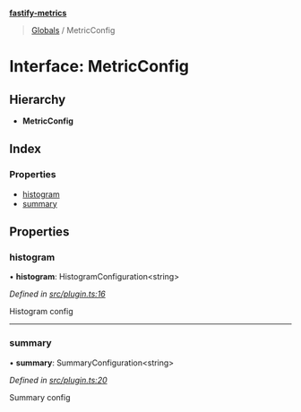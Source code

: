 **[fastify-metrics](../README.md)**

> [Globals](../README.md) / MetricConfig

# Interface: MetricConfig

## Hierarchy

* **MetricConfig**

## Index

### Properties

* [histogram](metricconfig.md#histogram)
* [summary](metricconfig.md#summary)

## Properties

### histogram

•  **histogram**: HistogramConfiguration\<string>

*Defined in [src/plugin.ts:16](https://github.com/SkeLLLa/fastify-metrics/blob/0e445eb/src/plugin.ts#L16)*

Histogram config

___

### summary

•  **summary**: SummaryConfiguration\<string>

*Defined in [src/plugin.ts:20](https://github.com/SkeLLLa/fastify-metrics/blob/0e445eb/src/plugin.ts#L20)*

Summary config
